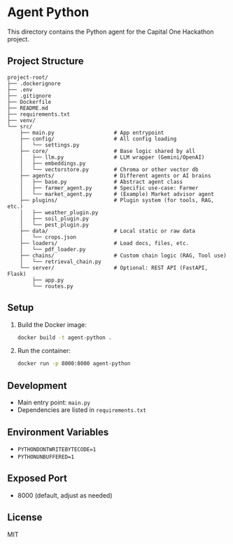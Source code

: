 # Agent Python

This directory contains the Python agent for the Capital One Hackathon project.

## Project Structure

```
project-root/
├── .dockerignore
├── .env
├── .gitignore
├── Dockerfile
├── README.md
├── requirements.txt
├── venv/
└── src/
    ├── main.py                   # App entrypoint
    ├── config/                   # All config loading
    │   └── settings.py
    ├── core/                     # Base logic shared by all
    │   ├── llm.py                # LLM wrapper (Gemini/OpenAI)
    │   ├── embeddings.py
    │   └── vectorstore.py        # Chroma or other vector db
    ├── agents/                   # Different agents or AI brains
    │   ├── base.py               # Abstract agent class
    │   ├── farmer_agent.py       # Specific use-case: Farmer
    │   └── market_agent.py       # (Example) Market advisor agent
    ├── plugins/                  # Plugin system (for tools, RAG, etc.)
    │   ├── weather_plugin.py
    │   ├── soil_plugin.py
    │   └── pest_plugin.py
    ├── data/                     # Local static or raw data
    │   └── crops.json
    ├── loaders/                  # Load docs, files, etc.
    │   └── pdf_loader.py
    ├── chains/                   # Custom chain logic (RAG, Tool use)
    │   └── retrieval_chain.py
    └── server/                   # Optional: REST API (FastAPI, Flask)
        ├── app.py
        └── routes.py
```

## Setup

1. Build the Docker image:
   ```sh
   docker build -t agent-python .
   ```
2. Run the container:
   ```sh
   docker run -p 8000:8000 agent-python
   ```

## Development
- Main entry point: `main.py`
- Dependencies are listed in `requirements.txt`

## Environment Variables
- `PYTHONDONTWRITEBYTECODE=1`
- `PYTHONUNBUFFERED=1`

## Exposed Port
- 8000 (default, adjust as needed)

## License
MIT
